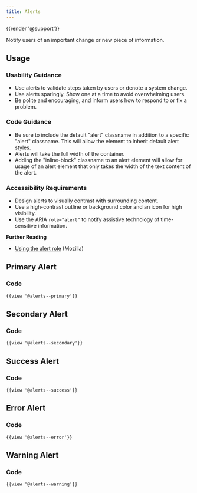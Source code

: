 ```yaml
---
title: Alerts
---
```

{{render '@support'}}

Notify users of an important change or new piece of information.

<h2>Usage</h2>

<h3>Usability Guidance</h3>

* Use alerts to validate steps taken by users or denote a system change.
* Use alerts sparingly. Show one at a time to avoid overwhelming users.
* Be polite and encouraging, and inform users how to respond to or fix a problem.

<h3>Code Guidance</h3>

* Be sure to include the default "alert" classname in addition to a specific "alert" classname. This will allow the element to inherit default alert styles.
* Alerts will take the full width of the container.
* Adding the "inline-block" classname to an alert element will allow for usage of an alert element that only takes the width of the text content of the alert.

<h3>Accessibility Requirements</h3>

* Design alerts to visually contrast with surrounding content.
* Use a high-contrast outline or background color and an icon for high visibility.
* Use the ARIA `role="alert"` to notify assistive technology of time-sensitive information.

<strong>Further Reading</strong>

* [Using the alert role](https://developer.mozilla.org/en-US/docs/Web/Accessibility/ARIA/ARIA_Techniques/Using_the_alert_role) (Mozilla)

<h2>Primary Alert</h2>


<h3>Code</h3>

```
{{view '@alerts--primary'}}
```

<h2>Secondary Alert</h2>

<h3>Code</h3>

```
{{view '@alerts--secondary'}}
```

<h2>Success Alert</h2>

<h3>Code</h3>

```
{{view '@alerts--success'}}
```

<h2>Error Alert</h2>

<h3>Code</h3>

```
{{view '@alerts--error'}}
```

<h2>Warning Alert</h2>

<h3>Code</h3>

```
{{view '@alerts--warning'}}
```
